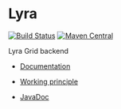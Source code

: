 # Lyra

[![Build Status](https://ci.corchestra.ru/buildStatus/icon?job=lyra/master)](https://ci.corchestra.ru/job/lyra/job/master/)
[![Maven Central](https://maven-badges.herokuapp.com/maven-central/ru.curs/lyra/badge.svg)](https://maven-badges.herokuapp.com/maven-central/ru.curs/lyra)

Lyra Grid backend

* [Documentation](https://courseorchestra.github.io/lyra/)

* [Working principle](https://dzone.com/articles/hidden-complexity-of-a-routine-task-presenting-tab)

* [JavaDoc](https://courseorchestra.github.io/lyra/apidocs)
